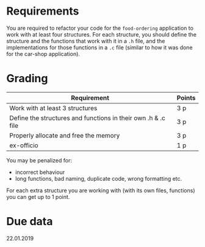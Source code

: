 
# Requirements

You are required to refactor your code for the `food-ordering` application to work with at least four structures. For each structure, you should define the structure and the functions that work with it in a `.h` file, and the implementations for those functions in a `.c` file (similar to how it was done for the car-shop application).

# Grading 

| Requirement                                                    | Points |
| -------------------------------------------------------------- | ------ |
| Work with at least 3 structures                                | 3 p    |
| Define the structures and functions in their own .h & .c file  | 3 p    |
| Properly allocate and free the memory                          | 3 p    |
| ex-officio                                                     | 1 p    |

You may be penalized for:
* incorrect behaviour
* long functions, bad naming, duplicate code, wrong formatting etc.

For each extra structure you are working with (with its own files, functions) you can get up to 1 point.

# Due data
22.01.2019
